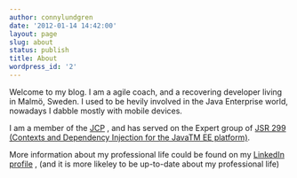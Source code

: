 ```yaml
---
author: connylundgren
date: '2012-01-14 14:42:00'
layout: page
slug: about
status: publish
title: About
wordpress_id: '2'
---
```


Welcome to my blog. I am a agile coach, and a recovering developer living in Malmö, Sweden. I used to be hevily involved in the Java Enterprise world, nowadays I dabble mostly with mobile devices.

I am a member of the [JCP](http://jcp.org) , and has served on the
Expert group of [JSR 299 (Contexts and Dependency Injection for the JavaTM EE platform)](http://www.jcp.org/en/jsr/detail?id=299).

More information about my professional life could be found on my [LinkedIn profile](http://se.linkedin.com/in/connylundgren) , (and it is more likeley to be up-to-date about my professional life)
